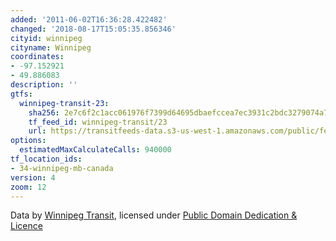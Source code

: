 ```yaml
---
added: '2011-06-02T16:36:28.422482'
changed: '2018-08-17T15:05:35.856346'
cityid: winnipeg
cityname: Winnipeg
coordinates:
- -97.152921
- 49.886083
description: ''
gtfs:
  winnipeg-transit-23:
    sha256: 2e7c6f2c1acc061976f7399d64695dbaefccea7ec3931c2bdc3279074a71b90e
    tf_feed_id: winnipeg-transit/23
    url: https://transitfeeds-data.s3-us-west-1.amazonaws.com/public/feeds/winnipeg-transit/23/20180816/gtfs.zip
options:
  estimatedMaxCalculateCalls: 940000
tf_location_ids:
- 34-winnipeg-mb-canada
version: 4
zoom: 12
---
```


Data by [Winnipeg Transit](http://winnipegtransit.com/), licensed under [Public Domain Dedication & Licence](http://www.opendatacommons.org/licenses/pddl/1-0/)
